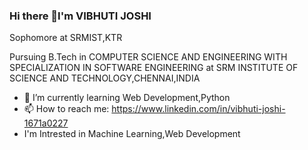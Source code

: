 ### Hi there 👋I'm VIBHUTI JOSHI
Sophomore at SRMIST,KTR
   
   Pursuing B.Tech in COMPUTER SCIENCE AND ENGINEERING WITH SPECIALIZATION IN SOFTWARE ENGINEERING
   at SRM INSTITUTE OF SCIENCE AND TECHNOLOGY,CHENNAI,INDIA
- 🌱 I’m currently learning Web Development,Python
- 📫 How to reach me: https://www.linkedin.com/in/vibhuti-joshi-1671a0227
-    I'm Intrested in Machine Learning,Web Development 
